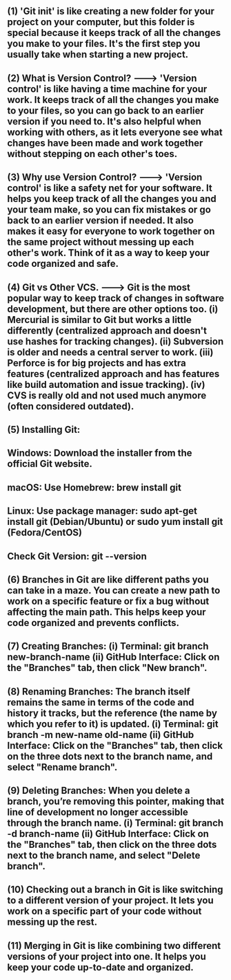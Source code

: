 ## (1) 'Git init' is like creating a new folder for your project on your computer, but this folder is special because it keeps track of all the changes you make to your files. It's the first step you usually take when starting a new project.

## (2) What is Version Control? ---> 'Version control' is like having a time machine for your work. It keeps track of all the changes you make to your files, so you can go back to an earlier version if you need to. It's also helpful when working with others, as it lets everyone see what changes have been made and work together without stepping on each other's toes.

## (3) Why use Version Control? ---> 'Version control' is like a safety net for your software. It helps you keep track of all the changes you and your team make, so you can fix mistakes or go back to an earlier version if needed. It also makes it easy for everyone to work together on the same project without messing up each other's work. Think of it as a way to keep your code organized and safe.

## (4) Git vs Other VCS. ---> Git is the most popular way to keep track of changes in software development, but there are other options too. (i) Mercurial is similar to Git but works a little differently (centralized approach and doesn't use hashes for tracking changes). (ii) Subversion is older and needs a central server to work. (iii) Perforce is for big projects and has extra features (centralized approach and has features like build automation and issue tracking). (iv) CVS is really old and not used much anymore (often considered outdated).

## (5) Installing Git:
## Windows: Download the installer from the official Git website.
## macOS: Use Homebrew: brew install git
## Linux: Use package manager: sudo apt-get install git (Debian/Ubuntu) or sudo yum install git (Fedora/CentOS)
## Check Git Version: git --version

## (6) Branches in Git are like different paths you can take in a maze. You can create a new path to work on a specific feature or fix a bug without affecting the main path. This helps keep your code organized and prevents conflicts.

## (7) Creating Branches: (i) Terminal: git branch new-branch-name (ii) GitHub Interface: Click on the "Branches" tab, then click "New branch".

## (8) Renaming Branches: The branch itself remains the same in terms of the code and history it tracks, but the reference (the name by which you refer to it) is updated. (i) Terminal: git branch -m new-name old-name (ii) GitHub Interface: Click on the "Branches" tab, then click on the three dots next to the branch name, and select "Rename branch".

## (9) Deleting Branches: When you delete a branch, you’re removing this pointer, making that line of development no longer accessible through the branch name. (i) Terminal: git branch -d branch-name (ii) GitHub Interface: Click on the "Branches" tab, then click on the three dots next to the branch name, and select "Delete branch".

## (10) Checking out a branch in Git is like switching to a different version of your project. It lets you work on a specific part of your code without messing up the rest.

## (11) Merging in Git is like combining two different versions of your project into one. It helps you keep your code up-to-date and organized.
